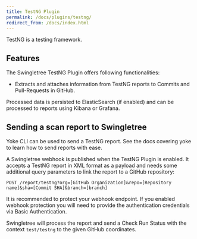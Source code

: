 ```yaml
---
title: TestNG Plugin
permalink: /docs/plugins/testng/
redirect_from: /docs/index.html
---
```


TestNG is a testing framework.

## Features

The Swingletree TestNG Plugin offers following functionalities:

* Extracts and attaches information from TestNG reports to Commits and Pull-Requests in GitHub.

Processed data is persisted to ElasticSearch (if enabled) and can be processed to reports using Kibana or Grafana.

## Sending a scan report to Swingletree

<div class="well well-sm">
  Yoke CLI can be used to send a TestNG report. See the docs covering yoke to learn how to send reports with ease.
</div>

A Swingletree webhook is published when the TestNG Plugin is enabled.
It accepts a TestNG report in XML format as a payload and needs some additional query parameters to link the report to a GitHub repository:

```
POST /report/testng?org=[GitHub Organization]&repo=[Repository name]&sha=[Commit SHA]&branch=[branch]
```

It is recommended to protect your webhook endpoint. If you enabled webhook protection you will need to provide the authentication credentials via Basic Authentication.

Swingletree will process the report and send a Check Run Status with the context `test/testng` to the given GitHub coordinates.